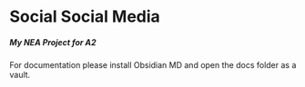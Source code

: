 # Social Social Media
##### My NEA Project for A2

For documentation please install Obsidian MD and open the docs folder as a vault.
